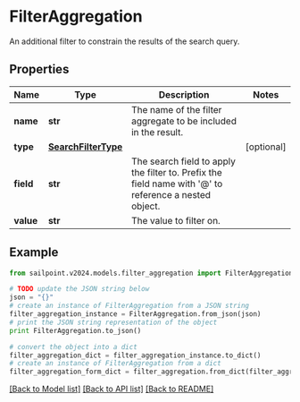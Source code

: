 # FilterAggregation

An additional filter to constrain the results of the search query.

## Properties

Name | Type | Description | Notes
------------ | ------------- | ------------- | -------------
**name** | **str** | The name of the filter aggregate to be included in the result. | 
**type** | [**SearchFilterType**](SearchFilterType.md) |  | [optional] 
**field** | **str** | The search field to apply the filter to.  Prefix the field name with &#39;@&#39; to reference a nested object.  | 
**value** | **str** | The value to filter on. | 

## Example

```python
from sailpoint.v2024.models.filter_aggregation import FilterAggregation

# TODO update the JSON string below
json = "{}"
# create an instance of FilterAggregation from a JSON string
filter_aggregation_instance = FilterAggregation.from_json(json)
# print the JSON string representation of the object
print FilterAggregation.to_json()

# convert the object into a dict
filter_aggregation_dict = filter_aggregation_instance.to_dict()
# create an instance of FilterAggregation from a dict
filter_aggregation_form_dict = filter_aggregation.from_dict(filter_aggregation_dict)
```
[[Back to Model list]](../README.md#documentation-for-models) [[Back to API list]](../README.md#documentation-for-api-endpoints) [[Back to README]](../README.md)


